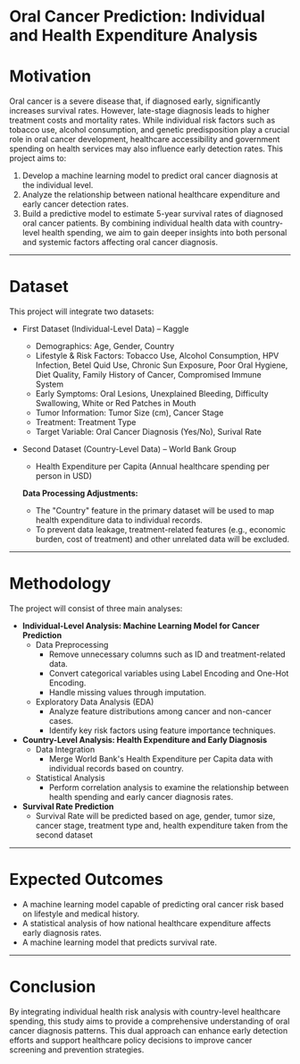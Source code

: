 # Oral Cancer Prediction: Individual and Health Expenditure Analysis
# Motivation
Oral cancer is a severe disease that, if diagnosed early, significantly increases survival rates. However, late-stage diagnosis leads to higher treatment costs and mortality rates. While individual risk factors such as tobacco use, alcohol consumption, and genetic predisposition play a crucial role in oral cancer development, healthcare accessibility and government spending on health services may also influence early detection rates.
This project aims to:
1.	Develop a machine learning model to predict oral cancer diagnosis at the individual level.
2.	Analyze the relationship between national healthcare expenditure and early cancer detection rates.
3.	Build a predictive model to estimate 5-year survival rates of diagnosed oral cancer patients.
By combining individual health data with country-level health spending, we aim to gain deeper insights into both personal and systemic factors affecting oral cancer diagnosis.
________________________________________
# Dataset
This project will integrate two datasets:
- First Dataset (Individual-Level Data) – Kaggle 
  -	Demographics: Age, Gender, Country
  -	Lifestyle & Risk Factors: Tobacco Use, Alcohol Consumption, HPV Infection, Betel Quid Use,  Chronic Sun Exposure, Poor Oral Hygiene, Diet Quality, Family History of Cancer, Compromised Immune System
  -	Early Symptoms: Oral Lesions, Unexplained Bleeding, Difficulty Swallowing, White or Red Patches in Mouth
  -	Tumor Information: Tumor Size (cm), Cancer Stage
  -	Treatment: Treatment Type
  -	Target Variable: Oral Cancer Diagnosis (Yes/No), Surival Rate
- Second Dataset (Country-Level Data) – World Bank Group
  -	Health Expenditure per Capita (Annual healthcare spending per person in USD)  

  **Data Processing Adjustments:**
  - The "Country" feature in the primary dataset will be used to map health expenditure data to individual records.
  -	To prevent data leakage, treatment-related features (e.g., economic burden, cost of treatment) and other unrelated data will be excluded.
________________________________________
# Methodology
The project will consist of three main analyses:
- **Individual-Level Analysis: Machine Learning Model for Cancer Prediction**
  -	Data Preprocessing 
    -	Remove unnecessary columns such as ID and treatment-related data.
    -	Convert categorical variables using Label Encoding and One-Hot Encoding.
    -	Handle missing values through imputation.
  -	Exploratory Data Analysis (EDA) 
    -	Analyze feature distributions among cancer and non-cancer cases.
    -	Identify key risk factors using feature importance techniques.
- **Country-Level Analysis: Health Expenditure and Early Diagnosis**
  -	Data Integration 
    -	Merge World Bank's Health Expenditure per Capita data with individual records based on country.
  -	Statistical Analysis 
    -	Perform correlation analysis to examine the relationship between health spending and early cancer diagnosis rates.
- **Survival Rate Prediction**
  - Survival Rate will be predicted based on  age, gender, tumor size, cancer stage, treatment type and, health expenditure taken from the second dataset
________________________________________
# Expected Outcomes
-	A machine learning model capable of predicting oral cancer risk based on lifestyle and medical history.
-	A statistical analysis of how national healthcare expenditure affects early diagnosis rates.
-	A machine learning model that predicts survival rate.
________________________________________
# Conclusion
By integrating individual health risk analysis with country-level healthcare spending, this study aims to provide a comprehensive understanding of oral cancer diagnosis patterns. This dual approach can enhance early detection efforts and support healthcare policy decisions to improve cancer screening and prevention strategies.
